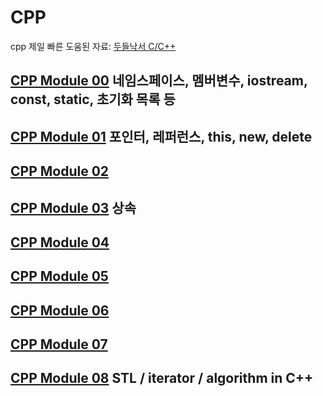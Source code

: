 # CPP
cpp 제일 빠른 도움된 자료: [두들낙서 C/C++](https://www.youtube.com/watch?v=nYh7pEX9lAE&list=PLlJhQXcLQBJqywc5dweQ75GBRubzPxhAk&index=54)

## [CPP Module 00](cpp00.md) 네임스페이스, 멤버변수, iostream, const, static, 초기화 목록 등
## [CPP Module 01](cpp01.md) 포인터, 레퍼런스, this, new, delete
## [CPP Module 02](cpp02.md)
## [CPP Module 03](cpp03.md) 상속
## [CPP Module 04](cpp04.md)
## [CPP Module 05](cpp05.md)
## [CPP Module 06](cpp06.md)
## [CPP Module 07](cpp07.md)
## [CPP Module 08](cpp08.md) STL / iterator / algorithm in C++

